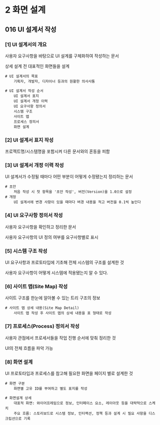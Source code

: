 # 2 화면 설계

## 016 UI 설계서 작성

### [1] UI 설계서의 개요

사용자 요구사항을 바탕으로 UI 설계를 구체화하여 작성하는 문서

상세 설계 전 대표적인 화면들을 설계

```
# UI 설계서의 목표
	기획자, 개발자, 디자이너 등과의 원활한 의사사통

# UI 설계서 작성 순서
	UI 설계서 표지
	UI 설계서 개정 이력
	UI 요구사항 정의서
	시스템 구조
	사이트 맵
	프로세스 정의서
	화면 설계
```

### [2] UI 설계서 표지 작성

프로젝트명/시스템명을 포함시켜 다른 문서와의 혼동을 피함

### [3] UI 설계서 개정 이력 작성

UI 설계서가 수정될 때마다 어떤 부분이 어떻게 수정됐는지 정리하는 문서

```
# 초안
	처음 작성 시 첫 항목을 '초안 작성', 버전(Version)을 1.0으로 설정
# 개정
	UI 설계서에 변경 사항이 있을 때마다 벼경 내용을 적고 버전을 0.1씩 높인다
```

### [4] UI 요구사항 정의서 작성

사용자 요구사항을 확인하고 정리한 문서

사용자 요구사항의 UI 정의 여부를 요구사항별로 표시

### [5] 시스템 구조 작성

UI 요구사항과 프로토타입에 기초해 전체 시스템의 구조를 설계한 것

사용자 요구사항이 어떻게 시스템에 적용됐는지 알 수 있다.

### [6] 사이트 맵(Site Map) 작성

사이트 구조를 한눈에 알아볼 수 있는 트리 구조의 정보

```
# 사이트 맵 상세 내용(Site Map Detail)
	사이트 맵 작성 후 사이트 맵의 상세 내용을 표 형태로 작성
```

### [7] 프로세스(Process) 정의서 작성

사용자 관점에서 프로세서들을 작업 진행 순서에 맞춰 정리한 것

UI의 전체 흐름을 파악 가능

### [8] 화면 설계

UI 프로토타입과 프로세스를 참고해 필요한 화면을 페이지 별로 설계한 것

```
# 화면 구분
	화면별 고유 ID를 부여하고 별도 표지를 작성

# 화면설계 상세
	대표적 화면: 와이어프레임으로 정보, 인터페이스 요소, 레이아웃 등을 대략적으로 스케치
	주요 흐름: 스토리보드로 시스템 정보, 인터랙션, 정책 등과 설계 시 필요 사항을 디스크립션으로 기록
```